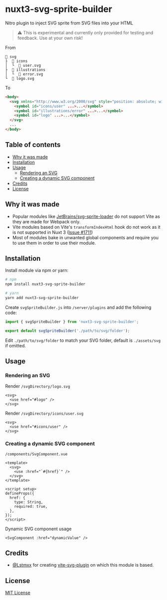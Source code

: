 # nuxt3-svg-sprite-builder

Nitro plugin to inject SVG sprite from SVG files into your HTML

> ⚠️ This is experimental and currently only provided for testing and feedback. Use at your own risk!

From

```
📁 svg
├  📁 icons
│  └  📄 user.svg
├  📁 illustrations
│  └  📄 error.svg
└  📄 logo.svg
```

To
```html
<body>
  <svg xmlns="http://www.w3.org/2000/svg" style="position: absolute; width: 0; height: 0;" aria-hidden="true">
    <symbol id="icons/user" ...>...</symbol>
    <symbol id="illustrations/error" ...>...</symbol>
    <symbol id="logo" ...>...</symbol>
  </svg>
  ...
</body>
```

## Table of contents
- [Why it was made](#why-it-was-made)
- [Installation](#installation)
- [Usage](#usage)
  - [Rendering an SVG](#rendering-an-svg)
  - [Creating a dynamic SVG component](#creating-a-dynamic-svg-component)
- [Credits](#credits)
- [License](#license)

## Why it was made

- Popular modules like [JetBrains/svg-sprite-loader](https://github.com/JetBrains/svg-sprite-loader) do not support Vite as they are made for Webpack only.
- Vite modules based on Vite's `transformIndexHtml` hook do not work as it is not supported in Nuxt 3 ([Issue #1711](https://github.com/nuxt/framework/pull/1711))
- Most of modules bake in unwanted global components and require you to use them in order to use their module.

## Installation

Install module via npm or yarn:
```bash
# npm
npm install nuxt3-svg-sprite-builder

# yarn
yarn add nuxt3-svg-sprite-builder
```

Create `svgSpriteBuilder.js` into `/server/plugins` and add the following code:

```js
import { svgSpriteBuilder } from 'nuxt3-svg-sprite-builder';

export default svgSpriteBuilder('./path/to/svg/folder');
```

Edit `./path/to/svg/folder` to match your SVG folder, default is `./assets/svg` if omitted.

## Usage

### Rendering an SVG

Render `/svgDirectory/logo.svg`
```vue
<svg>
  <use href="#logo" />
</svg>
```
Render `/svgDirectory/icons/user.svg`
```vue
<svg>
  <use href="#icons/user" />
</svg>
```

### Creating a dynamic SVG component

`/components/SvgComponent.vue`
```vue
<template>
  <svg>
    <use :href="`#{href}`" />
  </svg>
</template>

<script setup>
defineProps({
  href: {
    type: String,
    required: true,
  },
});
</script>
```
Dynamic SVG component usage
```vue
<SvgComponent :href="dynamicValue" />
```

## Credits

- [@Lstmxx](https://github.com/Lstmxx) for creating [vite-svg-plugin](https://github.com/Lstmxx/vite-svg-plugin) on which this module is based.

## License

[MIT License](https://github.com/njsen/nuxt3-svg-sprite-builder/blob/main/LICENSE.md)
